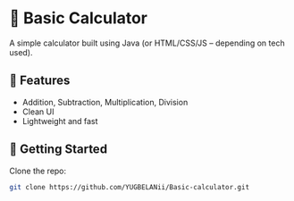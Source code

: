 # 🧮 Basic Calculator

A simple calculator built using Java (or HTML/CSS/JS – depending on tech used).

## 📌 Features
- Addition, Subtraction, Multiplication, Division
- Clean UI
- Lightweight and fast

## 🚀 Getting Started
Clone the repo:
```bash
git clone https://github.com/YUGBELANii/Basic-calculator.git
